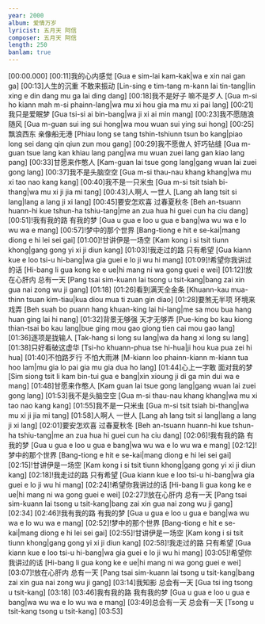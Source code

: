 ```yaml
---
year: 2000
album: 爱情万岁
lyricist: 五月天 阿信
composer: 五月天 阿信
length: 250
banlam: true
---
```

[00:00.000]
[00:11]我的心内感觉 [Gua e sim-lai kam-kak|wa e xin nai gan ga]
[00:13]人生的沉重 不敢来振动 [Lin-sing e tim-tang  m-kann lai tin-tang|lin xing e din dang  mu ga lai ding dang]
[00:18]我不是好子 嘛不是歹人 [Gua m-si ho kiann  mah m-si phainn-lang|wa mu xi hou gia  ma mu xi pai lang]
[00:21]我只是爱眠梦 [Gua tsi-si ai bin-bang|wa ji xi ai min mang]
[00:23]我不愿随浪随风 [Gua m-guan sui ing sui hong|wa mou wuan sui ying sui hong]
[00:25]飘浪西东 亲像船无港 [Phiau long se tang  tshin-tshiunn tsun bo kang|piao long sei dang  qin qiun zun mou gang]
[00:29]我不愿做人 奸巧钻缝 [Gua m-guan tsue lang  kan khiau lang pang|wa mu wuan zuei lang  gan kiao lang pang]
[00:33]甘愿来作憨人 [Kam-guan lai tsue gong lang|gang wuan lai zuei gong lang]
[00:37]我不是头脑空空 [Gua m-si thau-nau khang khang|wa mu xi tao nao kang kang]
[00:40]我不是一只米虫 [Gua m-si tsit tsiah bi-thang|wa mu xi ji jia mi tang]
[00:43]人啊人 一世人 [Lang ah lang  tsit si lang|lang a lang  ji xi lang]
[00:45]要安怎欢喜 过春夏秋冬 [Beh an-tsuann huann-hi  kue tshun-ha tshiu-tang|me an zua hua hi  guei cun ha ciu dang]
[00:51]!我有我的路 有我的梦 [Gua u gua e loo  u gua e bang|wa wu wa e lo  wu wa e mang]
[00:57]!梦中的那个世界 [Bang-tiong e hit e se-kai|mang diong e hi lei sei gai]
[01:00]!甘讲伊是一场空 [Kam kong i si tsit tiunn khong|gang gong yi xi ji diun kang]
[01:03]!我走过的路 只有希望 [Gua kiann kue e loo  tsi-u hi-bang|wa gia guei e lo  ji wu hi mang]
[01:09]!希望你我讲过的话 [Hi-bang li gua kong ke e ue|hi mang ni wa gong guei e wei]
[01:12]!放在心肝内 总有一天 [Pang tsai sim-kuann lai  tsong u tsit-kang|bang zai xin gua nai  zong wu ji gang]
[01:18]
[01:26]看到满天全金条 [Khuann-kau mua-thinn tsuan kim-tiau|kua diou mua ti zuan gin diao]
[01:28]要煞无半项 环境来戏弄 [Beh suah bo puann hang  khuan-king lai hi-lang|me sa mou bua hang  huan ging lai hi nang]
[01:32]背景无够强 天才无够弄 [Pue-king bo kau kiong  thian-tsai bo kau lang|bue ging mou gao giong  tien cai mou gao lang]
[01:36]逐项是拢输人 [Tak-hang si long su lang|wa da hang xi long su lang]
[01:38]只好看破这虚华 [Tsi-ho khuann-phua tse hi-hua|ji hou kua pua zei hi hua]
[01:40]不怕路歹行 不怕大雨淋 [M-kiann loo phainn-kiann  m-kiann tua hoo lam|mu gia lo pai gia  mu gia dua ho lang]
[01:44]心上一字敢 面对我的梦 [Sim siong tsit li kam  bin-tui gua e bang|xin xioung ji di ga  min dui wa e mang]
[01:48]甘愿来作憨人 [Kam guan lai tsue gong lang|gang wuan lai zuei gong lang]
[01:53]我不是头脑空空 [Gua m-si thau-nau khang khang|wa mu xi tao nao kang kang]
[01:55]我不是一只米虫 [Gua m-si tsit tsiah bi-thang|wa mu xi ji jia mi tang]
[01:58]人啊人 一世人 [Lang ah lang  tsit si lang|lang a lang  ji xi lang]
[02:01]要安怎欢喜 过春夏秋冬 [Beh an-tsuann huann-hi  kue tshun-ha tshiu-tang|me an zua hua hi  guei cun ha ciu dang]
[02:06]!我有我的路 有我的梦 [Gua u gua e loo  u gua e bang|wa wu wa e lo  wu wa e mang]
[02:12]!梦中的那个世界 [Bang-tiong e hit e se-kai|mang diong e hi lei sei gai]
[02:15]!甘讲伊是一场空 [Kam kong i si tsit tiunn khong|gang gong yi xi ji diun kang]
[02:18]!我走过的路 只有希望 [Gua kiann kue e loo  tsi-u hi-bang|wa gia guei e lo  ji wu hi mang]
[02:24]!希望你我讲过的话 [Hi-bang li gua kong ke e ue|hi mang ni wa gong guei e wei]
[02:27]!放在心肝内 总有一天 [Pang tsai sim-kuann lai  tsong u tsit-kang|bang zai xin gua nai  zong wu ji gang]
[02:34]
[02:46]!我有我的路 有我的梦 [Gua u gua e loo  u gua e bang|wa wu wa e lo  wu wa e mang]
[02:52]!梦中的那个世界 [Bang-tiong e hit e se-kai|mang diong e hi lei sei gai]
[02:55]!甘讲伊是一场空 [Kam kong i si tsit tiunn khong|gang gong yi xi ji diun kang]
[02:58]!我走过的路 只有希望 [Gua kiann kue e loo  tsi-u hi-bang|wa gia guei e lo  ji wu hi mang]
[03:05]!希望你我讲过的话 [Hi-bang li gua kong ke e ue|hi mang ni wa gong guei e wei]
[03:07]!放在心肝内 总有一天 [Pang tsai sim-kuann lai  tsong u tsit-kang|bang zai xin gua nai  zong wu ji gang]
[03:14]我知影 总会有一天 [Gua tsi ing tsong u tsit-kang]
[03:18]
[03:46]我有我的路 我有我的梦 [Gua u gua e loo  u gua e bang|wa wu wa e lo  wu wa e mang]
[03:49]总会有一天 总会有一天 [Tsong u tsit-kang  tsong u tsit-kang]
[03:53]